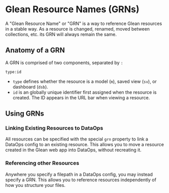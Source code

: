 # Glean Resource Names (GRNs)

A "Glean Resource Name" or "GRN" is a way to reference Glean resources in a
stable way. As a resource is changed, renamed, moved between collections, etc.
its GRN will always remain the same.

## Anatomy of a GRN

<!-- TODO: Once `alias` is user-facing, uncomment this stuff... -->

A GRN is comprised of two <!--three--> components, separated by `:`

```
type:id
```

<!--
```
type:id:alias
```
-->

- `type` defines whether the resource is a model (`m`), saved view (`sv`),
  or dashboard (`dsb`).
- `id` is an globally unique identifier first assigned when the resource
  is created. The ID appears in the URL bar when viewing a resource.

<!-- - `alias` is a stable name that users can configure for resources.  -->

<!-- GRNs can be abbreviated to not include the `id` or `alias` components:

```
type:id
type::alias
``` -->

## Using GRNs

### Linking Existing Resources to DataOps

All resources can be specified with the special `grn` property to link a DataOps
config to an existing resource. This allows you to move a resource created in
the Glean web app into DataOps, without recreating it.

### Referencing other Resources

Anywhere you specify a filepath in a DataOps config, you may instead specify a GRN.
This allows you to reference resources independently of how you structure your files.
